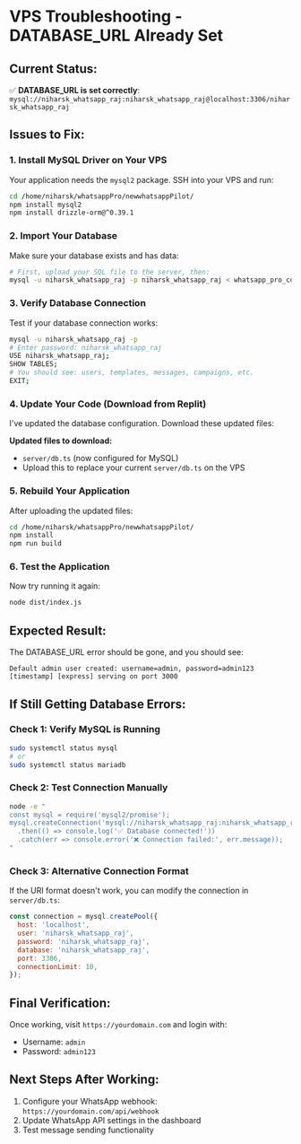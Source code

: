# VPS Troubleshooting - DATABASE_URL Already Set

## Current Status:
✅ **DATABASE_URL is set correctly**: `mysql://niharsk_whatsapp_raj:niharsk_whatsapp_raj@localhost:3306/niharsk_whatsapp_raj`

## Issues to Fix:

### 1. **Install MySQL Driver on Your VPS**
Your application needs the `mysql2` package. SSH into your VPS and run:

```bash
cd /home/niharsk/whatsappPro/newwhatsappPilot/
npm install mysql2
npm install drizzle-orm@^0.39.1
```

### 2. **Import Your Database**
Make sure your database exists and has data:

```bash
# First, upload your SQL file to the server, then:
mysql -u niharsk_whatsapp_raj -p niharsk_whatsapp_raj < whatsapp_pro_complete_export_2025_08_19.sql
```

### 3. **Verify Database Connection**
Test if your database connection works:

```bash
mysql -u niharsk_whatsapp_raj -p
# Enter password: niharsk_whatsapp_raj
USE niharsk_whatsapp_raj;
SHOW TABLES;
# You should see: users, templates, messages, campaigns, etc.
EXIT;
```

### 4. **Update Your Code (Download from Replit)**
I've updated the database configuration. Download these updated files:

**Updated files to download:**
- `server/db.ts` (now configured for MySQL)
- Upload this to replace your current `server/db.ts` on the VPS

### 5. **Rebuild Your Application**
After uploading the updated files:

```bash
cd /home/niharsk/whatsappPro/newwhatsappPilot/
npm install
npm run build
```

### 6. **Test the Application**
Now try running it again:

```bash
node dist/index.js
```

## Expected Result:
The DATABASE_URL error should be gone, and you should see:
```
Default admin user created: username=admin, password=admin123
[timestamp] [express] serving on port 3000
```

## If Still Getting Database Errors:

### Check 1: Verify MySQL is Running
```bash
sudo systemctl status mysql
# or
sudo systemctl status mariadb
```

### Check 2: Test Connection Manually
```bash
node -e "
const mysql = require('mysql2/promise');
mysql.createConnection('mysql://niharsk_whatsapp_raj:niharsk_whatsapp_raj@localhost:3306/niharsk_whatsapp_raj')
  .then(() => console.log('✅ Database connected!'))
  .catch(err => console.error('❌ Connection failed:', err.message));
"
```

### Check 3: Alternative Connection Format
If the URI format doesn't work, you can modify the connection in `server/db.ts`:

```javascript
const connection = mysql.createPool({
  host: 'localhost',
  user: 'niharsk_whatsapp_raj',
  password: 'niharsk_whatsapp_raj',
  database: 'niharsk_whatsapp_raj',
  port: 3306,
  connectionLimit: 10,
});
```

## Final Verification:
Once working, visit `https://yourdomain.com` and login with:
- Username: `admin`
- Password: `admin123`

## Next Steps After Working:
1. Configure your WhatsApp webhook: `https://yourdomain.com/api/webhook`
2. Update WhatsApp API settings in the dashboard
3. Test message sending functionality